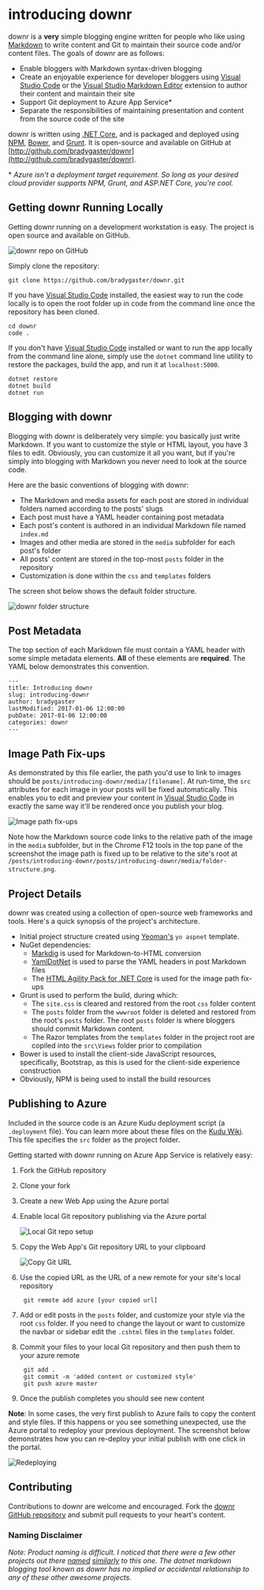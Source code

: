 # introducing downr

downr is a **very** simple blogging engine written for people who like using [Markdown](https://en.wikipedia.org/wiki/Markdown) to write content and Git to maintain their source code and/or content files. The goals of downr are as follows:

* Enable bloggers with Markdown syntax-driven blogging
* Create an enjoyable experience for developer bloggers using [Visual Studio Code](http://code.visualstudio.com) or the [Visual Studio Markdown Editor](https://marketplace.visualstudio.com/items?itemName=MadsKristensen.MarkdownEditor) extension to author their content and maintain their site
* Support Git deployment to Azure App Service*
* Separate the responsibilities of maintaining presentation and content from the source code of the site

downr is written using [.NET Core](https://www.microsoft.com/net/core), and is packaged and deployed using [NPM](http://npmjs.com), [Bower](http://bower.io), and [Grunt](http://gruntjs.com). It is open-source and available on GitHub at [http://github.com/bradygaster/downr](http://github.com/bradygaster/downr). 

\* *Azure isn't a deployment target requirement. So long as your desired cloud provider supports NPM, Grunt, and ASP.NET Core, you're cool.*

## Getting downr Running Locally

Getting downr running on a development workstation is easy. The project is open source and available on GitHub. 

![downr repo on GitHub](wwwroot/posts/introducing-downr/media/github.png)

Simply clone the repository:

    git clone https://github.com/bradygaster/downr.git

If you have [Visual Studio Code](http://code.visualstudio.com) installed, the easiest way to run the code locally is to open the root folder up in code from the command line once the repository has been cloned. 

    cd downr
    code .

If you don't have [Visual Studio Code](http://code.visualstudio.com) installed or want to run the app locally from the command line alone, simply use the `dotnet` command line utility to restore the packages, build the app, and run it at `localhost:5000`. 

    dotnet restore
    dotnet build
    dotnet run

## Blogging with downr

Blogging with downr is deliberately very simple: you basically just write Markdown. If you want to customize the style or HTML layout, you have 3 files to edit. Obviously, you can customize it all you want, but if you're simply into blogging with Markdown you never need to look at the source code. 

Here are the basic conventions of blogging with downr:

* The Markdown and media assets for each post are stored in individual folders named according to the posts' slugs
* Each post must have a YAML header containing post metadata
* Each post's content is authored in an individual Markdown file named `index.md`
* Images and other media are stored in the `media` subfolder for each post's folder
* All posts' content are stored in the top-most `posts` folder in the repository
* Customization is done within the `css` and `templates` folders 

The screen shot below shows the default folder structure. 

![downr folder structure](wwwroot/posts/introducing-downr/media/folder-structure.png)

## Post Metadata

The top section of each Markdown file must contain a YAML header with some simple metadata elements. **All** of these elements are **required**. The YAML below demonstrates this convention. 

    ---
    title: Introducing downr
    slug: introducing-downr
    author: bradygaster
    lastModified: 2017-01-06 12:00:00
    pubDate: 2017-01-06 12:00:00
    categories: downr
    ---

## Image Path Fix-ups

As demonstrated by this file earlier, the path you'd use to link to images should be `posts/introducing-downr/media/[filename]`. At run-time, the `src` attributes for each image in your posts will be fixed automatically. This enables you to edit and preview your content in [Visual Studio Code](http://code.visualstudio.com) in exactly the same way it'll be rendered once you publish your blog. 

![Image path fix-ups](wwwroot/posts/introducing-downr/media/image-pathing.png)

Note how the Markdown source code links to the relative path of the image in the `media` subfolder, but in the Chrome F12 tools in the top pane of the screenshot the image path is fixed up to be relative to the site's root at `/posts/introducing-downr/posts/introducing-downr/media/folder-structure.png`. 

## Project Details

downr was created using a collection of open-source web frameworks and tools. Here's a quick synopsis of the project's architecture. 

* Initial project structure created using [Yeoman's](http://yeoman.io/) `yo aspnet` template. 
* NuGet dependencies:
    * [Markdig](https://github.com/lunet-io/markdig) is used for Markdown-to-HTML conversion
    * [YamlDotNet](http://aaubry.net/pages/yamldotnet.html) is used to parse the YAML headers in post Markdown files
    * The [HTML Agility Pack for .NET Core](https://github.com/zulfahmi93/HtmlAgilityPack.NetCore) is used for the image path fix-ups
* Grunt is used to perform the build, during which:
    * The `site.css` is cleared and restored from the root `css` folder content
    * The `posts` folder from the `wwwroot` folder is deleted and restored from the root's `posts` folder. The root `posts` folder is where bloggers should commit Markdown content. 
    * The Razor templates from the `templates` folder in the project root are copiled into the `src\Views` folder prior to compilation 
* Bower is used to install the client-side JavaScript resources, specifically, Bootstrap, as this is used for the client-side experience construction
* Obviously, NPM is being used to install the build resources

## Publishing to Azure

Included in the source code is an Azure Kudu deployment script (a `.deployment` file). You can learn more about these files on the [Kudu Wiki](https://github.com/projectkudu/kudu/wiki/Custom-Deployment-Script). This file specifies the `src` folder as the project folder. 

Getting started with downr running on Azure App Service is relatively easy:

1. Fork the GitHub repository
1. Clone your fork
1. Create a new Web App using the Azure portal
1. Enable local Git repository publishing via the Azure portal

    ![Local Git repo setup](wwwroot/posts/introducing-downr/media/set-up-git-repo.png)

1. Copy the Web App's Git repository URL to your clipboard

    ![Copy Git URL](wwwroot/posts/introducing-downr/media/copy-git-url.png)

1. Use the copied URL as the URL of a new remote for your site's local repository

        git remote add azure [your copied url]

1. Add or edit posts in the `posts` folder, and customize your style via the root `css` folder. If you need to change the layout or want to customize the navbar or sidebar edit the `.cshtml` files in the `templates` folder. 
1. Commit your files to your local Git repository and then push them to your azure remote 

        git add .
        git commit -m 'added content or customized style'
        git push azure master

1. Once the publish completes you should see new content 

**Note**: In some cases, the very first publish to Azure fails to copy the content and style files. If this happens or you see something unexpected, use the Azure portal to redeploy your previous deployment. The screenshot below demonstrates how you can re-deploy your initial publish with one click in the portal. 

![Redeploying](wwwroot/posts/introducing-downr/media/redeploy.png)

## Contributing

Contributions to downr are welcome and encouraged. Fork the [downr GitHub repository](http://github.com/bradygaster/downr) and submit pull requests to your heart's content. 

### Naming Disclaimer
*Note: Product naming is difficult. I noticed that there were a few other projects out there [named](https://github.com/duhruh/Downr) [similarly](https://downr.codeplex.com/) to this one. The dotnet markdown blogging tool known as downr has no implied or accidental relationship to any of these other awesome projects.*
